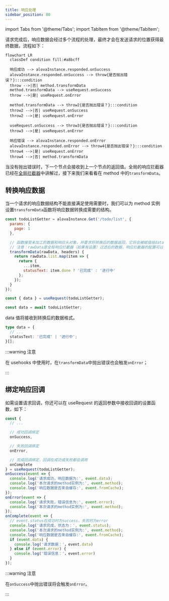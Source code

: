 ```yaml
---
title: 响应处理
sidebar_position: 80
---
```


import Tabs from '@theme/Tabs';
import TabItem from '@theme/TabItem';

请求完成后，响应数据会经过多个流程的处理，最终才会在发送请求的位置获得最终数据，流程如下：

```mermaid
flowchart LR
  classDef condition fill:#a8bcff

  响应成功 --> alovaInstance.responded.onSuccess
  alovaInstance.responded.onSuccess --> throw{是否抛出错误？}:::condition
  throw -->|否| method.transformData
  method.transformData --> useRequest.onSuccess
  throw -->|是| useRequest.onError

  method.transformData --> throw2{是否抛出错误？}:::condition
  throw2 -->|否| useRequest.onSuccess
  throw2 -->|是| useRequest.onError

  useRequest.onSuccess --> throw3{是否抛出错误？}:::condition
  throw3 -->|是| useRequest.onError

  响应错误 --> alovaInstance.responded.onError
  alovaInstance.responded.onError --> throw4{是否抛出错误？}:::condition
  throw4 -->|是| useRequest.onError
  throw4 -->|否| method.transformData
```

当没有抛出错误时，下一个节点会接收到上一个节点的返回值。全局的响应拦截器已经在[全局拦截器](/tutorial/getting-started/global-interceptor)中讲解过，接下来我们来看看在 method 中的`transformData`。

## 转换响应数据

当一个请求的响应数据结构不能直接满足使用需要时，我们可以为 method 实例设置`transformData`函数将响应数据转换成需要的结构。

```javascript
const todoListGetter = alovaInstance.Get('/todo/list', {
  params: {
    page: 1
  },

  // 函数接受未加工的数据和响应头对象，并要求将转换后的数据返回，它将会被赋值给data状态。
  // 注意：rawData是全局响应拦截器（如果有设置）过滤后的数据，响应拦截器的配置可以参考[设置全局响应拦截器]章节。
  transformData(rawData, headers) {
    return rawData.list.map(item => {
      return {
        ...item,
        statusText: item.done ? '已完成' : '进行中'
      };
    });
  }
});
```

<Tabs>
<TabItem value="1" label="useRequest">

```javascript
const { data } = useRequest(todoListGetter);
```

</TabItem>
<TabItem value="2" label="method">

```javascript
const data = await todoListGetter;
```

</TabItem>
</Tabs>

data 值将接收到转换后的数据格式。

```typescript
type data = {
  // ...
  statusText: '已完成' | '进行中';
}[];
```

:::warning 注意

在 usehooks 中使用时，在`transformData`中抛出错误也会触发`onError`；

:::

## 绑定响应回调

如需设置请求回调，你还可以在 useRequest 的返回参数中接收回调的设置函数，如下：

```javascript
const {
  // ...

  // 成功回调绑定
  onSuccess,

  // 失败回调绑定
  onError,

  // 完成回调绑定，回调在成功或失败都会调用
  onComplete
} = useRequest(todoListGetter);
onSuccess(event => {
  console.log('请求成功，响应数据为:', event.data);
  console.log('本次请求的method实例为:', event.method);
  console.log('响应数据是否来自缓存:', event.fromCache);
});
onError(event => {
  console.log('请求失败，错误信息为:', event.error);
  console.log('本次请求的method实例为:', event.method);
});
onComplete(event => {
  // event.status在成功时为success，失败时为error
  console.log('请求完成，状态为：', event.status);
  console.log('本次请求的method实例为:', event.method);
  console.log('响应数据是否来自缓存:', event.fromCache);
  if (event.data) {
    console.log('请求数据：'，event.data)
  } else if (event.error) {
    console.log('错误信息：'，event.error)
  }
});
```

:::warning 注意

在`onSuccess`中抛出错误将会触发`onError`。

:::
